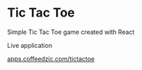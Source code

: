 
# Tic Tac Toe
Simple Tic Tac Toe game created with React

Live application

[apps.coffeedzic.com/tictactoe](https://apps.coffeedzic.com/tictactoe)

